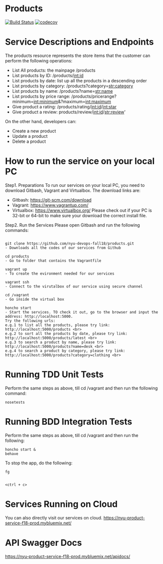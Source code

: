 # Products
[![Build Status](https://travis-ci.org/nyu-devops-fall18/products.svg?branch=master)](https://travis-ci.org/nyu-devops-fall18/products)
[![codecov](https://codecov.io/gh/nyu-devops-fall18/products/branch/master/graph/badge.svg)](https://codecov.io/gh/nyu-devops-fall18/products)

# Service Descriptions and Endpoints 
The products resource represents the store items that the customer can perform the following operations:
* List All products: the mainpage /products
* List products by ID: /products/<int:id>
* List products by date: list up all the products in a descending order
* List products by category: /products?category=<str:category>
* List products by name: /products?name=<str:name>
* List products by price range: /products/pricerange?minimum=<int:minimum>&?maximum=<int:maximum>
* Give product a rating: /products/rating/<int:id>/<int:star>
* Give product a review: products/review/<int:id>/<str:review>'

On the other hand, developers can:
* Create a new product
* Update a product
* Delete a product

# How to run the service on your local PC
Step1. Preparations
To run our services on your local PC, you need to download Gitbash, Vagrant and Virtualbox. The download links are:
- Gitbash: https://git-scm.com/download
- Vagrant: https://www.vagrantup.com/
- Virtualbox: https://www.virtualbox.org/
Please check out if your PC is 32-bit or 64-bit to make sure your download the correct install file.

Step2. Run the Services
Please open Gitbash and run the following commands:
```shell

git clone https://github.com/nyu-devops-fall18/products.git  
- Downloads all the codes of our services from Github

cd products     
- Go to folder that contains the Vagrantfile

vagrant up
- To create the evironment needed for our services

vagrant ssh
- Connect to the virutalbox of our service using secure channel

cd /vagrant
- Go inside the virtual box 

honcho start
- Start the services. TO check it out, go to the browser and input the address: http://localhost:5000.
Try the following urls:
e.g.1 to list all the products, please try link: http://localhost:5000/products <br>
e.g.2 to sort all the products by date, please try link: http://localhost:5000/products/latest <br>
e.g.3 to search a product by name, please try link: http://localhost:5000/products?name=desk <br>
e.g.4 to search a product by category, please try link: http://localhost:5000/products?category=clothing <br>

```

# Running TDD Unit Tests
Perform the same steps as above, till cd /vagrant and then run the following command:
```shell
nosetests
```

# Running BDD Integration Tests
Perform the same steps as above, till cd /vagrant and then run the following:
```shell
honcho start &
behave
```
To stop the app, do the following:
```shell
fg


<ctrl + c>

```

# Services Running on Cloud
You can also directly visit our services on cloud.
https://nyu-product-service-f18-prod.mybluemix.net/

# API Swagger Docs
https://nyu-product-service-f18-prod.mybluemix.net/apidocs/
